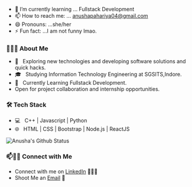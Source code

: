 - 🌱 I’m currently learning ... Fullstack Development
- 📫 How to reach me: ... anushapahariya04@gmail.com
- 😄 Pronouns: ...she/her
- ⚡ Fun fact: ...I am not funny lmao.


<h3> 👨🏻‍💻 About Me </h3>

- 🤔 &nbsp; Exploring new technologies and developing software solutions and quick hacks.
- 🎓 &nbsp; Studying Information Technology Engineering at SGSITS,Indore.
- 🌱 &nbsp; Currently Learning Fullstack Development.
- Open for project collaboration and internship opportunities. 

<h3>🛠 Tech Stack</h3>

- 💻 &nbsp; C++ | Javascript | Python 
- 🌐 &nbsp; HTML | CSS | Bootstrap | Node.js | ReactJS

![Anusha's Github Status](https://github-readme-stats.vercel.app/api?username=anushapahariya&show_icons=true&title_color=3793c4&icon_color=ffbb00&text_color=ffffff&bg_color=000000)

### 📫🤝🏻 Connect with Me

 - Connect with me on [LinkedIn](https:/https://www.linkedin.com/in/anusha-pahariya//) 👨🏻‍💻
 - Shoot Me an [Email](mailto:anushapahariya04@gmail.com) 💌



